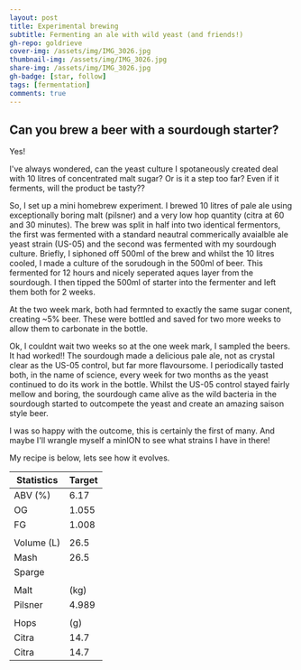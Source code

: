 ```yaml
---
layout: post
title: Experimental brewing
subtitle: Fermenting an ale with wild yeast (and friends!)
gh-repo: goldrieve
cover-img: /assets/img/IMG_3026.jpg
thumbnail-img: /assets/img/IMG_3026.jpg
share-img: /assets/img/IMG_3026.jpg
gh-badge: [star, follow]
tags: [fermentation]
comments: true
---
```


## Can you brew a beer with a sourdough starter?

Yes!

I've always wondered, can the yeast culture I spotaneously created deal with 10 litres of concentrated malt sugar? Or is it a step too far? Even if it ferments, will the product be tasty??

So, I set up a mini homebrew experiment. I brewed 10 litres of pale ale using exceptionally boring malt (pilsner) and a very low hop quantity (citra at 60 and 30 minutes). The brew was split in half into two identical fermentors, the first was fermented with a standard neautral commerically avaialble ale yeast strain (US-05) and the second was fermented with my sourdough culture. Briefly, I siphoned off 500ml of the brew and whilst the 10 litres cooled, I made a culture of the sorudough in the 500ml of beer. This fermented for 12 hours and nicely seperated aques layer from the sourdough. I then tipped the 500ml of starter into the fermenter and left them both for 2 weeks. 

At the two week mark, both had fermnted to exactly the same sugar conent, creating ~5% beer. These were bottled and saved for two more weeks to allow them to carbonate in the bottle. 

Ok, I couldnt wait two weeks so at the one week mark, I sampled the beers. It had worked!! The sourdough made a delicious pale ale, not as crystal clear as the US-05 control, but far more flavoursome. I periodically tasted both, in the name of science, every week for two months as the yeast continued to do its work in the bottle. Whilst the US-05 control stayed fairly mellow and boring, the sourdough came alive as the wild bacteria in the sourdough started to outcompete the yeast and create an amazing saison style beer. 

I was so happy with the outcome, this is certainly the first of many. And maybe I'll wrangle myself a minION to see what strains I have in there! 

My recipe is below, lets see how it evolves.

| Statistics	| Target	|	
| -----------	| -----------	|
| ABV (%)	| 6.17		|
| OG		| 1.055		|
| FG		| 1.008        	|
|		|		|
| Volume (L)	| 26.5		|
| Mash		| 26.5		|
| Sparge	|		|
| 		| 		|
| Malt 		| (kg)      	|
| Pilsner 	| 4.989		|
| 		| 		|
| Hops 		| (g)		|
| Citra		| 14.7		|
| Citra		| 14.7		|
